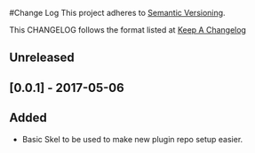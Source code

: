 #Change Log
This project adheres to [Semantic Versioning](http://semver.org/).

This CHANGELOG follows the format listed at [Keep A Changelog](http://keepachangelog.com/)

## Unreleased
## [0.0.1] - 2017-05-06
## Added
- Basic Skel to be used to make new plugin repo setup easier.
